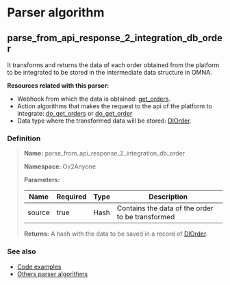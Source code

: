 # Parser algorithm
 
## parse_from_api_response_2_integration_db_order

It transforms and returns the data of each order obtained from the platform to be integrated to be stored in 
the intermediate data structure in OMNA.

**Resources related with this parser:**

* Webhook from which the data is obtained: [get_orders](../webhooks/overview.md?id=get_orders).
* Action algorithms that makes the request to the api of the platform to integrate:
  [do_get_orders](../action-algorithms/do_get_orders.md) or [do_get_order](../action-algorithms/do_get_order.md)
* Data type where the transformed data will be stored: [DIOrder](../data-types/DIOrder.md).
    
### Definition

> **Name:** parse_from_api_response_2_integration_db_order
> 
> **Namespace:** Ov2Anyone
>
> **Parameters:**
> 
> | Name | Required | Type | Description |
> | ---- | -------- | ---- | ----------- |
> | source | true | Hash | Contains the data of the order to be transformed |
>
> **Returns:** A hash with the data to be saved in a record of [DIOrder](../data-types/DIOrder.md).

### See also
* [Code examples](https://cenit.io/algorithm?f[name][40703][o]=is&f[name][40703][v]=parse_from_api_response_2_integration_db_order&f[namespace][40840][o]=starts_with&f[namespace][40840][v]=Ov2)
* [Others parser algorithms](overview?id=parse_from_api_response_2_integration_db_order)